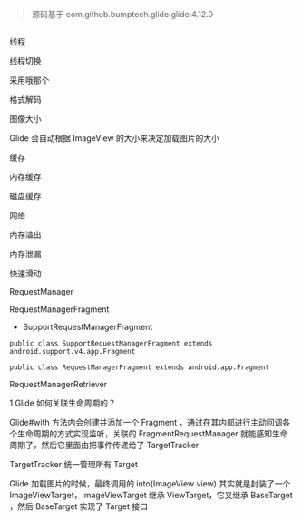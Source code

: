 > 源码基于 com.github.bumptech.glide:glide:4.12.0





```java

```









线程





线程切换

采用哦那个





格式解码





图像大小

Glide 会自动根据 ImageView 的大小来决定加载图片的大小



缓存

内存缓存

磁盘缓存

网络





内存溢出







内存泄漏







快速滑动



RequestManager

RequestManagerFragment

- SupportRequestManagerFragment



```
public class SupportRequestManagerFragment extends android.support.v4.app.Fragment
```

```
public class RequestManagerFragment extends android.app.Fragment
```



RequestManagerRetriever







1 Glide 如何关联生命周期的？

Glide#with 方法内会创建并添加一个 Fragment ，通过在其内部进行主动回调各个生命周期的方式实现监听，关联的 FragmentRequestManager 就能感知生命周期了，然后它里面由把事件传递给了 TargetTracker 

TargetTracker 统一管理所有 Target

Glide 加载图片的时候，最终调用的 into(ImageView view) 其实就是封装了一个 ImageViewTarget，ImageViewTarget 继承 ViewTarget，它又继承 BaseTarget ，然后 BaseTarget 实现了 Target 接口

